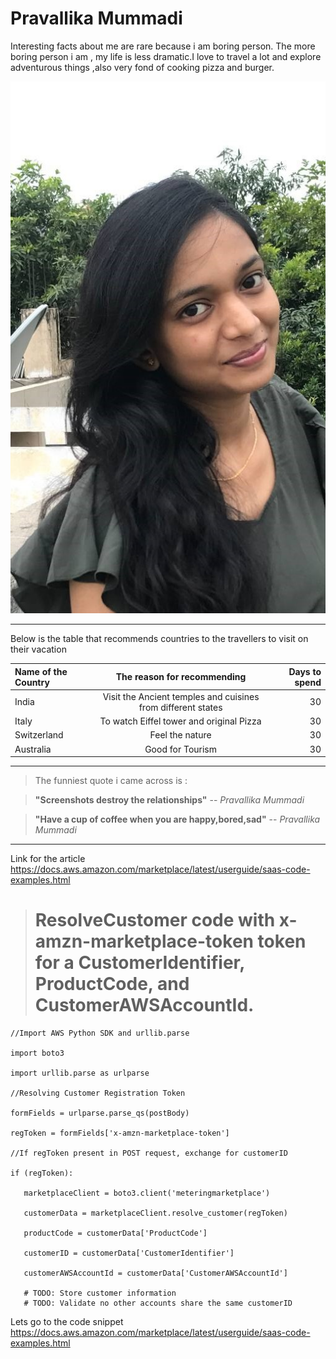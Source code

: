 # Pravallika Mummadi

Interesting facts about me are rare because i am boring person. The more boring person i am , my life is less dramatic.I love to travel a lot and explore adventurous things ,also very fond of cooking pizza and burger.

 ![Image](aboutPIC.JPG)

 ***************
 Below is the table that recommends countries to the travellers to visit on their vacation

 |Name of the Country|The reason for recommending|Days to spend|
| :--- | :---: | ---: |
 | India | Visit the Ancient temples and cuisines from different states | 30 |
 | Italy | To watch Eiffel tower and original Pizza | 30|
 | Switzerland | Feel the nature | 30 |
 | Australia | Good for Tourism | 30 |

 *************
 > The funniest quote i came across is :

 >**"Screenshots destroy the relationships"** -- *Pravallika Mummadi*

 >**"Have a cup of coffee when you are happy,bored,sad"** -- *Pravallika Mummadi*

 *************
  Link for the article <https://docs.aws.amazon.com/marketplace/latest/userguide/saas-code-examples.html> 
 ># ResolveCustomer code with x-amzn-marketplace-token token for a CustomerIdentifier, ProductCode, and CustomerAWSAccountId. 

 ```
 //Import AWS Python SDK and urllib.parse 

import boto3

import urllib.parse as urlparse 

//Resolving Customer Registration Token

formFields = urlparse.parse_qs(postBody)

regToken = formFields['x-amzn-marketplace-token']

//If regToken present in POST request, exchange for customerID

if (regToken):

    marketplaceClient = boto3.client('meteringmarketplace')

    customerData = marketplaceClient.resolve_customer(regToken)

    productCode = customerData['ProductCode']

    customerID = customerData['CustomerIdentifier']

    customerAWSAccountId = customerData['CustomerAWSAccountId']

    # TODO: Store customer information 
    # TODO: Validate no other accounts share the same customerID
 ```


Lets go to the code snippet <https://docs.aws.amazon.com/marketplace/latest/userguide/saas-code-examples.html> 



